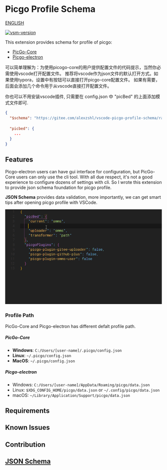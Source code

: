 # Picgo Profile Schema

[ENGLISH](readme-en.md)

[![vsm-version](https://img.shields.io/visual-studio-marketplace/v/alexzshl.picgo-profile-schema?style=flat-square&label=VS%20Marketplace&logo=visual-studio-code)](https://marketplace.visualstudio.com/items?itemName=alexzshl.picgo-profile-schema)

This extension provides schema for profile of picgo:
- [PicGo-Core](https://picgo.github.io/PicGo-Core-Doc/)
- [Picgo-electron](https://picgo.github.io/PicGo-Doc/)

可以简单理解为：为使用picogo-core的用户提供配置文件的代码提示，当然你必需使用vscode打开配置文件。
推荐将vscode作为json文件的默认打开方式。如果使用typora，设置中有按钮可以直接打开picgo-core配置文件。
如果有需要，后面会添加几个命令用于从vscode直接打开配置文件。

你也可以不用安装vscode插件, 只需要在 config.json 中 "picBed" 的上面添加模式文件即可.
```json
{
  "$schema": "https://gitee.com/alexzshl/vscode-picgo-profile-schema/raw/master/schemas/picgo-core.profile.schema.json",
  
  "picbed": {
    ...
  }
}
```

## Features

Picgo-electron users can have gui interface for configuration, but PicGo-Core users can only use the cli tool. With all due respect, it's not a good experience to configure dozens of settings with cli. So I wrote this extension to provide json schema foundation for picgo profile.

**JSON Schema** provides data validation, more importantly, we can get smart tips after opening picgo profile with VSCode.

![image-20200601183545081](./media/picgo.gif)

### Profile Path

PicGo-Core and Picgo-electron has different defalt profile path.

##### PicGo-Core

- **Windows**: `C:/Users/[user-name]/.picgo/config.json`
- **Linux**: `~/.picgo/config.json`
- **MacOS**: `~/.picgo/config.json`

##### Picgo-electron

- Windows: `C:/Users/[user-name]/AppData/Roaming/picgo/data.json`
- Linux: `$XDG_CONFIG_HOME/picgo/data.json` or `~/.config/picgo/data.json`
- macOS: `~/Library/Application/Support/picgo/data.json`

## Requirements

## Known Issues

## Contribution
[JSON Schema](http://json-schema.org/)
-----------------------------------------------------------------------------------------------------------

